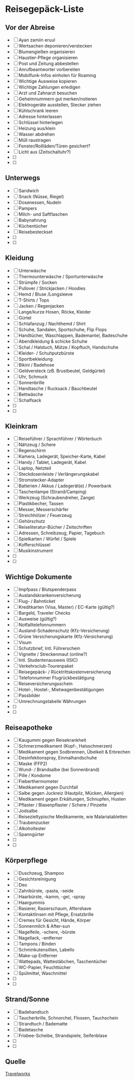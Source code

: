 # Reisegepäck-Liste

## Vor der Abreise

- [ ] Ayan zamiin eruul
- [ ] Wertsachen deponieren/verstecken
- [ ] Blumengießen organisieren
- [ ] Haustier-Pflege organisieren
- [ ] Post und Zeitung abbestellen
- [ ] Anrufbeantworter vorbereiten
- [ ] Mobilfunk-Infos einholen für Roaming
- [ ] Wichtige Ausweise kopieren
- [ ] Wichtige Zahlungen erledigen
- [ ] Arzt und Zahnarzt besuchen
- [ ] Geheimnummern gut merken/notieren
- [ ] Elektrogeräte ausstellen, Stecker ziehen
- [ ] Kühlschrank leeren
- [ ] Adresse hinterlassen
- [ ] Schlüssel hinterlegen
- [ ] Heizung aus/klein
- [ ] Wasser abdrehen
- [ ] Müll raustragen
- [ ] Fenster/Rollläden/Türen gesichert?
- [ ] Licht aus (Zeitschaltuhr?)
- [ ]
- [ ]

## Unterwegs

- [ ] Sandwich
- [ ] Snack (Nüsse, Riegel)
- [ ] Dosenessen, Nudeln
- [ ] Pampers
- [ ] Milch- und Saftflaschen
- [ ] Babynahrung
- [ ] Küchentücher
- [ ] Reisebesteckset
- [ ]
- [ ]

## Kleidung

- [ ] Unterwäsche
- [ ] Thermounterwäsche / Sportunterwäsche
- [ ] Strümpfe / Socken
- [ ] Pullover / Strickjacken / Hoodies
- [ ] Hemd / Bluse /Longsleeve
- [ ] T-Shirts / Tops
- [ ] Jacken / Regenjacken
- [ ] Lange/kurze Hosen, Röcke, Kleider
- [ ] Gürtel
- [ ] Schlafanzug / Nachthemd / Shirt
- [ ] Schuhe, Sandalen, Sportschuhe, Flip Flops
- [ ] Handtücher, Waschlappen, Bademantel, Badeschuhe
- [ ] Abendkleidung & schicke Schuhe
- [ ] Schal / Halstuch, Mütze / Kopftuch, Handschuhe
- [ ] Kleider- / Schuhputzbürste
- [ ] Sportbekleidung
- [ ] Bikini / Badehose
- [ ] Geldversteck (zB. Brustbeutel, Geldgürtel)
- [ ] Uhr, Schmuck
- [ ] Sonnenbrille
- [ ] Handtasche / Rucksack / Bauchbeutel
- [ ] Bettwäsche
- [ ] Schalfsack
- [ ]
- [ ]

## Kleinkram

- [ ] Reiseführer / Sprachführer / Wörterbuch
- [ ] Nähzeug / Schere
- [ ] Regenschirm
- [ ] Kamera, Ladegerät, Speicher-Karte, Kabel
- [ ] Handy / Tablet, Ladegerät, Kabel
- [ ] Laptop, Netzteil
- [ ] Steckdosenleiste / Verlängerungskabel
- [ ] Stromstecker-Adapter
- [ ] Batterien / Akkus / Ladegerät(e) / Powerbank
- [ ] Taschenlampe (Strand/Camping)
- [ ] Werkzeug (Schraubendreher, Zange)
- [ ] Plastikbecher, Tassen
- [ ] Messer, Messerschärfer
- [ ] Streichhölzer / Feuerzeug
- [ ] Gehörschutz
- [ ] Reiseliteratur-Bücher / Zeitschriften
- [ ] Adressen, Schreibzeug, Papier, Tagebuch
- [ ] Spielkarten / Würfel / Spiele
- [ ] Kofferschlüssel
- [ ] Musikinstrument
- [ ]
- [ ]

## Wichtige Dokumente

- [ ] Impfpass / Blutspenderpass
- [ ] Auslandskrankenversicherung
- [ ] Flug- / Bahnticket
- [ ] Kreditkarten (Visa, Master) / EC-Karte (gültig?)
- [ ] Bargeld, Traveler Checks
- [ ] Ausweise (gültig?)
- [ ] Notfalltelefonnummern
- [ ] Ausland-Schadenschutz (Kfz-Versicherung)
- [ ] Grüne Versicherungskarte (Kfz-Versicherung)
- [ ] Visum
- [ ] Schutzbrief, Intl. Führerschein
- [ ] Vignette / Streckenmaut (online?)
- [ ] Intl. Studentenausweis (ISIC)
- [ ] Verkehrsclub-Tourenpaket
- [ ] Reisegepäck- / Rücktrittskostenversicherung
- [ ] Telefonnummer Flugrückbestätigung
- [ ] Reiseversicherungsschein
- [ ] Hotel-, Hostel-, Mietwagenbestätigungen
- [ ] Passbilder
- [ ] Umrechnungstabelle Währungen
- [ ]
- [ ]

## Reiseapotheke

- [ ] Kaugummi gegen Reisekrankheit
- [ ] Schmerzmedikament (Kopf-, Halsschmerzen)
- [ ] Medikament gegen Sodbrennen, Übelkeit & Erbrechen
- [ ] Desinfektionspray, Einmalhandschuhe
- [ ] Maske (FFP2)
- [ ] Wund- / Brandsalbe (bei Sonnenbrand)
- [ ] Pille / Kondome
- [ ] Fieberthermometer
- [ ] Medikament gegen Durchfall
- [ ] Salbe gegen Juckreiz (Hautpilz, Mücken, Allergien)
- [ ] Medikament gegen Erkältungen, Schnupfen, Husten
- [ ] Pflaster / Blasenpflaster / Schere / Pinzette
- [ ] Jodsalbe
- [ ] Reisezieltypische Medikamente, wie Malariatabletten
- [ ] Traubenzucker
- [ ] Alkoholtester
- [ ] Spanngürter
- [ ]
- [ ]

## Körperpflege

- [ ] Duschzeug, Shampoo
- [ ] Gesichtsreinigung
- [ ] Deo
- [ ] Zahnbürste, -pasta, -seide
- [ ] Haarbürste, -kamm, -gel, -spray
- [ ] Haargummis
- [ ] Rasierer, Rasierschaum, Aftershave
- [ ] Kontaktlinsen mit Pflege, Ersatzbrille
- [ ] Cremes für Gesicht, Hände, Körper
- [ ] Sonnenmilch & After-sun
- [ ] Nagelfeile, -schere, -bürste
- [ ] Nagellack, -entferner
- [ ] Tampons / Binden
- [ ] Schminkutensillien, Labello
- [ ] Make-up Entferner
- [ ] Wattepads, Wattestäbchen, Taschentücher
- [ ] WC-Papier, Feuchttücher
- [ ] Spülmittel, Waschmittel
- [ ]
- [ ]

## Strand/Sonne

- [ ] Badehandtuch
- [ ] Taucherbrille, Schnorchel, Flossen, Tauchschein
- [ ] Strandtuch / Badematte
- [ ] Badetasche
- [ ] Frisbee-Scheibe, Strandspiele, Seifenblase
- [ ]
- [ ]

## Quelle

[Travelworks](https://www.travelworks.de/blog/reisegepaeck-liste.html)
